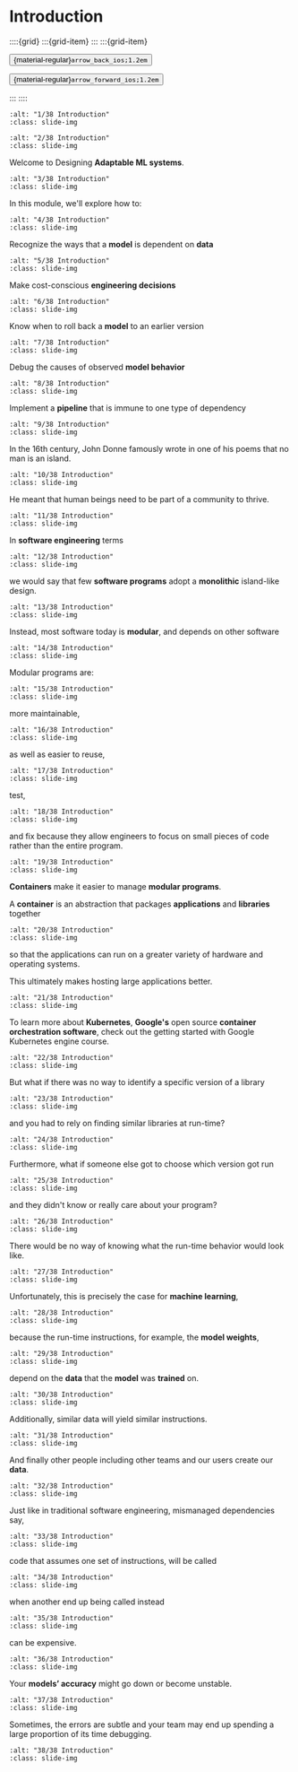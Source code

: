 # Introduction

<aside class="margin sidebar">

::::{grid}
:::{grid-item}
:::
:::{grid-item}
<div id="slide-controls" class="btn-toolbar justify-content-between">

<button id="arrow_back" class="sd-btn">{material-regular}`arrow_back_ios;1.2em`</button>

<button id="arrow_forward" class="sd-btn">{material-regular}`arrow_forward_ios;1.2em`</button>
</div>
:::
::::
</aside>
<div class="slides">
<div>

```{image} ../../../images/gcp_courses/production_ml_systems/designing_adaptable_ml_syste/intro/001.jpg
:alt: "1/38 Introduction"
:class: slide-img
```
<div class="cell tag_remove-input tag_output_scroll docutils container">
<div class="cell_output docutils container">


</div>
</div>
</div>
</div>
<div class="slides">
<div>

```{image} ../../../images/gcp_courses/production_ml_systems/designing_adaptable_ml_syste/intro/002.jpg
:alt: "2/38 Introduction"
:class: slide-img
```
<div class="cell tag_remove-input tag_output_scroll docutils container">
<div class="cell_output docutils container">

Welcome to Designing **Adaptable ML systems**.
</div>
</div>
</div>
</div>
<div class="slides">
<div>

```{image} ../../../images/gcp_courses/production_ml_systems/designing_adaptable_ml_syste/intro/003.jpg
:alt: "3/38 Introduction"
:class: slide-img
```
<div class="cell tag_remove-input tag_output_scroll docutils container">
<div class="cell_output docutils container">

In this module, we'll explore how to:
</div>
</div>
</div>
</div>
<div class="slides">
<div>

```{image} ../../../images/gcp_courses/production_ml_systems/designing_adaptable_ml_syste/intro/004.jpg
:alt: "4/38 Introduction"
:class: slide-img
```
<div class="cell tag_remove-input tag_output_scroll docutils container">
<div class="cell_output docutils container">

Recognize the ways that a **model** is dependent on **data**
</div>
</div>
</div>
</div>
<div class="slides">
<div>

```{image} ../../../images/gcp_courses/production_ml_systems/designing_adaptable_ml_syste/intro/005.jpg
:alt: "5/38 Introduction"
:class: slide-img
```
<div class="cell tag_remove-input tag_output_scroll docutils container">
<div class="cell_output docutils container">

Make cost-conscious **engineering decisions**
</div>
</div>
</div>
</div>
<div class="slides">
<div>

```{image} ../../../images/gcp_courses/production_ml_systems/designing_adaptable_ml_syste/intro/006.jpg
:alt: "6/38 Introduction"
:class: slide-img
```
<div class="cell tag_remove-input tag_output_scroll docutils container">
<div class="cell_output docutils container">

Know when to roll back a **model** to an earlier version
</div>
</div>
</div>
</div>
<div class="slides">
<div>

```{image} ../../../images/gcp_courses/production_ml_systems/designing_adaptable_ml_syste/intro/007.jpg
:alt: "7/38 Introduction"
:class: slide-img
```
<div class="cell tag_remove-input tag_output_scroll docutils container">
<div class="cell_output docutils container">

Debug the causes of observed **model behavior**
</div>
</div>
</div>
</div>
<div class="slides">
<div>

```{image} ../../../images/gcp_courses/production_ml_systems/designing_adaptable_ml_syste/intro/008.jpg
:alt: "8/38 Introduction"
:class: slide-img
```
<div class="cell tag_remove-input tag_output_scroll docutils container">
<div class="cell_output docutils container">

Implement a **pipeline** that is immune to one type of dependency
</div>
</div>
</div>
</div>
<div class="slides">
<div>

```{image} ../../../images/gcp_courses/production_ml_systems/designing_adaptable_ml_syste/intro/009.jpg
:alt: "9/38 Introduction"
:class: slide-img
```
<div class="cell tag_remove-input tag_output_scroll docutils container">
<div class="cell_output docutils container">

In the 16th century, John Donne famously wrote in one of his poems that no man is an island.
</div>
</div>
</div>
</div>
<div class="slides">
<div>

```{image} ../../../images/gcp_courses/production_ml_systems/designing_adaptable_ml_syste/intro/010.jpg
:alt: "10/38 Introduction"
:class: slide-img
```
<div class="cell tag_remove-input tag_output_scroll docutils container">
<div class="cell_output docutils container">

He meant that human beings need to be part of a community to thrive.
</div>
</div>
</div>
</div>
<div class="slides">
<div>

```{image} ../../../images/gcp_courses/production_ml_systems/designing_adaptable_ml_syste/intro/011.jpg
:alt: "11/38 Introduction"
:class: slide-img
```
<div class="cell tag_remove-input tag_output_scroll docutils container">
<div class="cell_output docutils container">

In **software engineering** terms
</div>
</div>
</div>
</div>
<div class="slides">
<div>

```{image} ../../../images/gcp_courses/production_ml_systems/designing_adaptable_ml_syste/intro/012.jpg
:alt: "12/38 Introduction"
:class: slide-img
```
<div class="cell tag_remove-input tag_output_scroll docutils container">
<div class="cell_output docutils container">

we would say that few **software programs** adopt a **monolithic** island-like design.
</div>
</div>
</div>
</div>
<div class="slides">
<div>

```{image} ../../../images/gcp_courses/production_ml_systems/designing_adaptable_ml_syste/intro/013.jpg
:alt: "13/38 Introduction"
:class: slide-img
```
<div class="cell tag_remove-input tag_output_scroll docutils container">
<div class="cell_output docutils container">

Instead, most software today is **modular**, and depends on other software
</div>
</div>
</div>
</div>
<div class="slides">
<div>

```{image} ../../../images/gcp_courses/production_ml_systems/designing_adaptable_ml_syste/intro/014.jpg
:alt: "14/38 Introduction"
:class: slide-img
```
<div class="cell tag_remove-input tag_output_scroll docutils container">
<div class="cell_output docutils container">

Modular programs are:
</div>
</div>
</div>
</div>
<div class="slides">
<div>

```{image} ../../../images/gcp_courses/production_ml_systems/designing_adaptable_ml_syste/intro/015.jpg
:alt: "15/38 Introduction"
:class: slide-img
```
<div class="cell tag_remove-input tag_output_scroll docutils container">
<div class="cell_output docutils container">

more maintainable,
</div>
</div>
</div>
</div>
<div class="slides">
<div>

```{image} ../../../images/gcp_courses/production_ml_systems/designing_adaptable_ml_syste/intro/016.jpg
:alt: "16/38 Introduction"
:class: slide-img
```
<div class="cell tag_remove-input tag_output_scroll docutils container">
<div class="cell_output docutils container">

as well as easier to reuse,
</div>
</div>
</div>
</div>
<div class="slides">
<div>

```{image} ../../../images/gcp_courses/production_ml_systems/designing_adaptable_ml_syste/intro/017.jpg
:alt: "17/38 Introduction"
:class: slide-img
```
<div class="cell tag_remove-input tag_output_scroll docutils container">
<div class="cell_output docutils container">

test,
</div>
</div>
</div>
</div>
<div class="slides">
<div>

```{image} ../../../images/gcp_courses/production_ml_systems/designing_adaptable_ml_syste/intro/018.jpg
:alt: "18/38 Introduction"
:class: slide-img
```
<div class="cell tag_remove-input tag_output_scroll docutils container">
<div class="cell_output docutils container">

and fix because they allow engineers to focus on small pieces of code rather than the entire program.
</div>
</div>
</div>
</div>
<div class="slides">
<div>

```{image} ../../../images/gcp_courses/production_ml_systems/designing_adaptable_ml_syste/intro/019.jpg
:alt: "19/38 Introduction"
:class: slide-img
```
<div class="cell tag_remove-input tag_output_scroll docutils container">
<div class="cell_output docutils container">

**Containers** make it easier to manage **modular programs**.

A **container** is an abstraction that packages **applications** and **libraries** together
</div>
</div>
</div>
</div>
<div class="slides">
<div>

```{image} ../../../images/gcp_courses/production_ml_systems/designing_adaptable_ml_syste/intro/020.jpg
:alt: "20/38 Introduction"
:class: slide-img
```
<div class="cell tag_remove-input tag_output_scroll docutils container">
<div class="cell_output docutils container">

so that the applications can run on a greater variety of hardware and operating systems. 

This ultimately makes hosting large applications better.
</div>
</div>
</div>
</div>
<div class="slides">
<div>

```{image} ../../../images/gcp_courses/production_ml_systems/designing_adaptable_ml_syste/intro/021.jpg
:alt: "21/38 Introduction"
:class: slide-img
```
<div class="cell tag_remove-input tag_output_scroll docutils container">
<div class="cell_output docutils container">

To learn more about **Kubernetes**, **Google's** open source **container orchestration software**, check out the getting started with Google Kubernetes engine course.
</div>
</div>
</div>
</div>
<div class="slides">
<div>

```{image} ../../../images/gcp_courses/production_ml_systems/designing_adaptable_ml_syste/intro/022.jpg
:alt: "22/38 Introduction"
:class: slide-img
```
<div class="cell tag_remove-input tag_output_scroll docutils container">
<div class="cell_output docutils container">

But what if there was no way to identify a specific version of a library
</div>
</div>
</div>
</div>
<div class="slides">
<div>

```{image} ../../../images/gcp_courses/production_ml_systems/designing_adaptable_ml_syste/intro/023.jpg
:alt: "23/38 Introduction"
:class: slide-img
```
<div class="cell tag_remove-input tag_output_scroll docutils container">
<div class="cell_output docutils container">

and you had to rely on finding similar libraries at run-time?
</div>
</div>
</div>
</div>
<div class="slides">
<div>

```{image} ../../../images/gcp_courses/production_ml_systems/designing_adaptable_ml_syste/intro/024.jpg
:alt: "24/38 Introduction"
:class: slide-img
```
<div class="cell tag_remove-input tag_output_scroll docutils container">
<div class="cell_output docutils container">

Furthermore, what if someone else got to choose which version got run
</div>
</div>
</div>
</div>
<div class="slides">
<div>

```{image} ../../../images/gcp_courses/production_ml_systems/designing_adaptable_ml_syste/intro/025.jpg
:alt: "25/38 Introduction"
:class: slide-img
```
<div class="cell tag_remove-input tag_output_scroll docutils container">
<div class="cell_output docutils container">

and they didn't know or really care about your program?
</div>
</div>
</div>
</div>
<div class="slides">
<div>

```{image} ../../../images/gcp_courses/production_ml_systems/designing_adaptable_ml_syste/intro/026.jpg
:alt: "26/38 Introduction"
:class: slide-img
```
<div class="cell tag_remove-input tag_output_scroll docutils container">
<div class="cell_output docutils container">

There would be no way of knowing what the run-time behavior would look like.
</div>
</div>
</div>
</div>
<div class="slides">
<div>

```{image} ../../../images/gcp_courses/production_ml_systems/designing_adaptable_ml_syste/intro/027.jpg
:alt: "27/38 Introduction"
:class: slide-img
```
<div class="cell tag_remove-input tag_output_scroll docutils container">
<div class="cell_output docutils container">

Unfortunately, this is precisely the case for **machine learning**,
</div>
</div>
</div>
</div>
<div class="slides">
<div>

```{image} ../../../images/gcp_courses/production_ml_systems/designing_adaptable_ml_syste/intro/028.jpg
:alt: "28/38 Introduction"
:class: slide-img
```
<div class="cell tag_remove-input tag_output_scroll docutils container">
<div class="cell_output docutils container">

because the run-time instructions, for example, the **model weights**,
</div>
</div>
</div>
</div>
<div class="slides">
<div>

```{image} ../../../images/gcp_courses/production_ml_systems/designing_adaptable_ml_syste/intro/029.jpg
:alt: "29/38 Introduction"
:class: slide-img
```
<div class="cell tag_remove-input tag_output_scroll docutils container">
<div class="cell_output docutils container">

depend on the **data** that the **model** was **trained** on.
</div>
</div>
</div>
</div>
<div class="slides">
<div>

```{image} ../../../images/gcp_courses/production_ml_systems/designing_adaptable_ml_syste/intro/030.jpg
:alt: "30/38 Introduction"
:class: slide-img
```
<div class="cell tag_remove-input tag_output_scroll docutils container">
<div class="cell_output docutils container">

Additionally, similar data will yield similar instructions.
</div>
</div>
</div>
</div>
<div class="slides">
<div>

```{image} ../../../images/gcp_courses/production_ml_systems/designing_adaptable_ml_syste/intro/031.jpg
:alt: "31/38 Introduction"
:class: slide-img
```
<div class="cell tag_remove-input tag_output_scroll docutils container">
<div class="cell_output docutils container">

And finally other people including other teams and our users create our **data**.
</div>
</div>
</div>
</div>
<div class="slides">
<div>

```{image} ../../../images/gcp_courses/production_ml_systems/designing_adaptable_ml_syste/intro/032.jpg
:alt: "32/38 Introduction"
:class: slide-img
```
<div class="cell tag_remove-input tag_output_scroll docutils container">
<div class="cell_output docutils container">

Just like in traditional software engineering, mismanaged dependencies say,
</div>
</div>
</div>
</div>
<div class="slides">
<div>

```{image} ../../../images/gcp_courses/production_ml_systems/designing_adaptable_ml_syste/intro/033.jpg
:alt: "33/38 Introduction"
:class: slide-img
```
<div class="cell tag_remove-input tag_output_scroll docutils container">
<div class="cell_output docutils container">

code that assumes one set of instructions, will be called
</div>
</div>
</div>
</div>
<div class="slides">
<div>

```{image} ../../../images/gcp_courses/production_ml_systems/designing_adaptable_ml_syste/intro/034.jpg
:alt: "34/38 Introduction"
:class: slide-img
```
<div class="cell tag_remove-input tag_output_scroll docutils container">
<div class="cell_output docutils container">

when another end up being called instead
</div>
</div>
</div>
</div>
<div class="slides">
<div>

```{image} ../../../images/gcp_courses/production_ml_systems/designing_adaptable_ml_syste/intro/035.jpg
:alt: "35/38 Introduction"
:class: slide-img
```
<div class="cell tag_remove-input tag_output_scroll docutils container">
<div class="cell_output docutils container">

can be expensive.
</div>
</div>
</div>
</div>
<div class="slides">
<div>

```{image} ../../../images/gcp_courses/production_ml_systems/designing_adaptable_ml_syste/intro/036.jpg
:alt: "36/38 Introduction"
:class: slide-img
```
<div class="cell tag_remove-input tag_output_scroll docutils container">
<div class="cell_output docutils container">

Your **models’ accuracy** might go down or become unstable.
</div>
</div>
</div>
</div>
<div class="slides">
<div>

```{image} ../../../images/gcp_courses/production_ml_systems/designing_adaptable_ml_syste/intro/037.jpg
:alt: "37/38 Introduction"
:class: slide-img
```
<div class="cell tag_remove-input tag_output_scroll docutils container">
<div class="cell_output docutils container">

Sometimes, the errors are subtle and your team may end up spending a large proportion of its time debugging.
</div>
</div>
</div>
</div>
<div class="slides">
<div>

```{image} ../../../images/gcp_courses/production_ml_systems/designing_adaptable_ml_syste/intro/038.jpg
:alt: "38/38 Introduction"
:class: slide-img
```
<div class="cell tag_remove-input tag_output_scroll docutils container">
<div class="cell_output docutils container">


</div>
</div>
</div>
</div>
